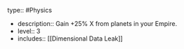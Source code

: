 type:: #Physics

- description:: Gain +25% X from planets in your Empire.
- level:: 3
- includes:: [[Dimensional Data Leak]]